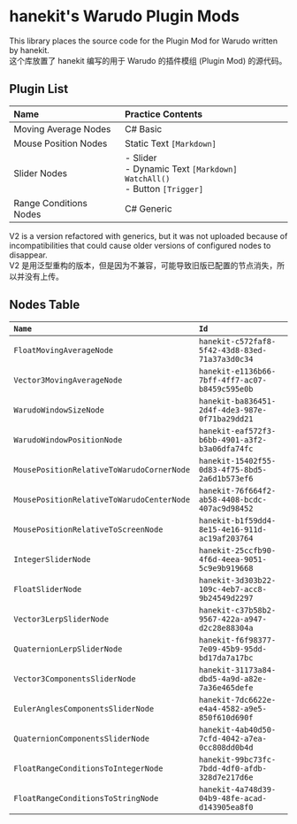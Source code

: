 # hanekit's Warudo Plugin Mods

This library places the source code for the Plugin Mod for Warudo written by hanekit.  
这个库放置了 hanekit 编写的用于 Warudo 的插件模组 (Plugin Mod) 的源代码。

## Plugin List

| Name                   | Practice Contents                                                                 |
|:---------------------- |:--------------------------------------------------------------------------------- |
| Moving Average Nodes   | C# Basic                                                                          |
| Mouse Position Nodes   | Static Text  `[Markdown]`                                                         |
| Slider Nodes           | - Slider<br />- Dynamic Text `[Markdown]` `WatchAll()` <br />- Button `[Trigger]` |
| Range Conditions Nodes | C# Generic                                                                        |

V2 is a version refactored with generics, but it was not uploaded because of incompatibilities that could cause older versions of configured nodes to disappear.  
V2 是用泛型重构的版本，但是因为不兼容，可能导致旧版已配置的节点消失，所以并没有上传。

## Nodes Table

| `Name`                                    | `Id`                                           |
|:----------------------------------------- |:---------------------------------------------- |
| `FloatMovingAverageNode`                  | `hanekit-c572faf8-5f42-43d8-83ed-71a37a3d0c34` |
| `Vector3MovingAverageNode`                | `hanekit-e1136b66-7bff-4ff7-ac07-b8459c595e0b` |
| `WarudoWindowSizeNode`                    | `hanekit-ba836451-2d4f-4de3-987e-0f71ba29dd21` |
| `WarudoWindowPositionNode`                | `hanekit-eaf572f3-b6bb-4901-a3f2-b3a06dfa74fc` |
| `MousePositionRelativeToWarudoCornerNode` | `hanekit-15402f55-0d83-4f75-8bd5-2a6d1b573ef6` |
| `MousePositionRelativeToWarudoCenterNode` | `hanekit-76f664f2-ab58-4408-bcdc-407ac9d98452` |
| `MousePositionRelativeToScreenNode`       | `hanekit-b1f59dd4-8e15-4e16-911d-ac19af203764` |
| `IntegerSliderNode`                       | `hanekit-25ccfb90-4f6d-4eea-9051-5c9e9b919668` |
| `FloatSliderNode`                         | `hanekit-3d303b22-109c-4eb7-acc8-9b24549d2297` |
| `Vector3LerpSliderNode`                   | `hanekit-c37b58b2-9567-422a-a947-d2c28e88304a` |
| `QuaternionLerpSliderNode`                | `hanekit-f6f98377-7e09-45b9-95dd-bd17da7a17bc` |
| `Vector3ComponentsSliderNode`             | `hanekit-31173a84-dbd5-4a9d-a82e-7a36e465defe` |
| `EulerAnglesComponentsSliderNode`         | `hanekit-7dc6622e-e4a4-4582-a9e5-850f610d690f` |
| `QuaternionComponentsSliderNode`          | `hanekit-4ab40d50-7cfd-4042-a7ea-0cc808dd0b4d` |
| `FloatRangeConditionsToIntegerNode`       | `hanekit-99bc73fc-7bdd-4df0-afdb-328d7e217d6e` |
| `FloatRangeConditionsToStringNode`        | `hanekit-4a748d39-04b9-48fe-acad-d143905ea8f0` |
